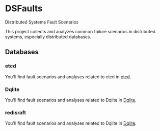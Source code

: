 # DSFaults
Distributed Systems Fault Scenarios

This project collects and analyzes common failure scenarios in distributed systems, especially distributed databases. 

## Databases

### etcd
You'll find fault scenarios and analyses related to etcd in [etcd](./etcd/doc.md).

### Dqlite
You'll find fault scenarios and analyses related to Dqlite in [Dqlite](./dqlite/doc.md).

### redisraft
You'll find fault scenarios and analyses related to Dqlite in [Dqlite](./redisraft/doc.md).